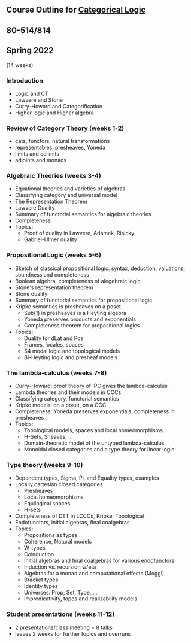 ## Course Outline for [Categorical Logic](/catlog/)
## 80-514/814
## Spring 2022

(14 weeks) 

### Introduction
- Logic and CT
- Lawvere and Stone
- Curry-Howard and Categorification
- Higher logic and Higher algebra
 
### Review of Category Theory (weeks 1-2)
- cats, functors, natural transformations
- representables, presheaves, Yoneda
- limits and colimits
- adjoints and monads
  
### Algebraic Theories (weeks 3-4)
- Equational theories and varieties of algebras
- Classifying category and universal model
- The Representation Theorem
- Lawvere Duality
- Summary of functorial semantics for algebraic theories
- Completeness
- Topics: 
  	- Proof of duality in Lawvere, Adamek, Risicky
  	- Gabriel-Ulmer duality

### Propositional Logic (weeks 5-6)
- Sketch of classical propositional logic: 
		syntax, deduction, valuations, soundness and completeness
- Boolean algebra, completeness of alegebraic logic
- Stone's representation theorem
- Stone duality
- Summary of functorial semantics for propositional logic
- Kripke semantics is presheaves on a poset
    - Sub(1) in presheaves is a Heyting algebra
   	- Yoneda preserves products and exponentials
   	- Completeness theorem for propositional logics
- Topics: 
    - Duality for dLat and Pos
    - Frames, locales, spaces
   	- S4 modal logic and topological models
    - Bi-Heyting logic and presheaf models

### The lambda-calculus (weeks 7-8)
- Curry-Howard: proof theory of IPC gives the lambda-calculus
- Lambda theories and their models in CCCs
- Classifying category, functorial semantics
- Kripke models: on a poset, on a CCC
- Completeness: Yoneda preserves exponentials, completeness in presheaves
- Topics: 
    - Topological models, spaces and local homeomorphisms.
    - H-Sets, Sheaves, ...
    - Domain-theoretic model of the untyped lambda-calculus
    - Monoidal closed categories and a type theory for linear logic
 
### Type theory (weeks 9-10)
- Dependent types, Sigma, Pi, and Equality types, examples
- Locally cartesian closed categories
    - Presheaves
    - Local homeomorphisms
    - Equilogical spaces
    - H-sets
- Completeness of DTT in LCCCs, Kripke, Topological
- Endofunctors, initial algebras, final coalgebras
- Topics: 
    - Propositions as types
    - Coherence, Natural models
    - W-types
    - Coinduction
    - Initial algebras and final coalgebras for various endofunctors
 	- Induction vs. recursion w/eta
    - Algebras for a monad and computational effects (Moggi)
	- Bracket types
    - Identity types
    - Universes: Prop, Set, Type, ... 
    - Impredicativity, topos and realizability models
  
### Student presentations (weeks 11-12)
- 2 presentations/class meeting = 8 talks
- leaves 2 weeks for further topics and overruns

